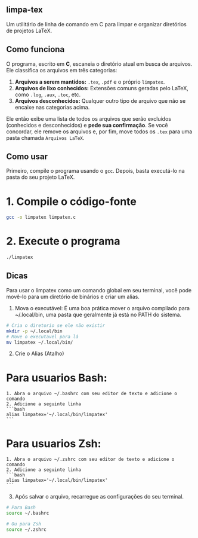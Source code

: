 ## limpa-tex
Um utilitário de linha de comando em C para limpar e organizar diretórios de projetos LaTeX.

## Como funciona
O programa, escrito em **C**, escaneia o diretório atual em busca de arquivos. Ele classifica os arquivos em três categorias:

1.  **Arquivos a serem mantidos:** `.tex`, `.pdf` e o próprio `limpatex`.
2.  **Arquivos de lixo conhecidos:** Extensões comuns geradas pelo LaTeX, como `.log`, `.aux`, `.toc`, etc.
3.  **Arquivos desconhecidos:** Qualquer outro tipo de arquivo que não se encaixe nas categorias acima.

Ele então exibe uma lista de todos os arquivos que serão excluídos (conhecidos e desconhecidos) e **pede sua confirmação**. Se você concordar, ele remove os arquivos e, por fim, move todos os `.tex` para uma pasta chamada `Arquivos LaTeX`.

## Como usar
Primeiro, compile o programa usando o `gcc`. Depois, basta executá-lo na pasta do seu projeto LaTeX.

# 1. Compile o código-fonte
```bash
gcc -o limpatex limpatex.c
```

# 2. Execute o programa
```bash
./limpatex
```

## Dicas
Para usar o limpatex como um comando global em seu terminal, você pode movê-lo para um diretório de binários e criar um alias.

1. Mova o executável:
É uma boa prática mover o arquivo compilado para ~/.local/bin, uma pasta que geralmente já está no PATH do sistema.

```bash
# Cria o diretorio se ele não existir
mkdir -p ~/.local/bin
# Move o executavel para lá
mv limpatex ~/.local/bin/
```

2. Crie o Alias (Atalho)
# Para usuarios Bash:
    1. Abra o arquivo ~/.bashrc com seu editor de texto e adicione o comando
    2. Adicione a seguinte linha
    ```bash
    alias limpatex='~/.local/bin/limpatex'
    ```

# Para usuarios Zsh:
    1. Abra o arquivo ~/.zshrc com seu editor de texto e adicione o comando
    2. Adicione a seguinte linha
    ```bash
    alias limpatex='~/.local/bin/limpatex'
    ```

3. Após salvar o arquivo, recarregue as configurações do seu terminal.
```bash
# Para Bash
source ~/.bashrc

# Ou para Zsh
source ~/.zshrc
```
